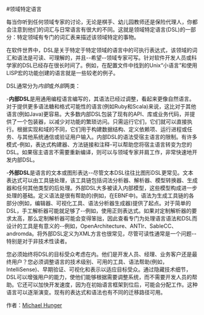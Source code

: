 #领域特定语言

每当你听到任何领域专家的讨论，无论是棋手、幼儿园教师还是保险代理人，你都会注意到他们的词汇与日常语言有很大的不同。这就是领域特定语言(DSL)的一部分：特定领域有专门的词汇表来描述该领域特定的事物。

在软件世界中，DSL是关于特定于特定领域的语言中的可执行表达式，该领域的词汇和语法是可读、可理解的，并且--希望--领域专家可写。针对软件开发人员或科学家的DSL已经存在很长时间了。例如，在配置文件中找到的Unix“小语言”和使用LISP宏的功能创建的语言就是一些较老的例子。

DSL通常分为*内部*或*外部*两类：

-**内部DSL**是用通用编程语言编写的，其语法已经过调整，看起来更像自然语言。对于提供更多语法糖和格式可能性的语言(例如Ruby和Scala)来说，这比对于其他语言(例如Java)更容易。大多数内部DSL包装了现有的API、库或业务代码，并提供了一个包装器，以减少对功能的繁琐访问。只需运行它们，它们就可以直接执行。根据实现和域的不同，它们用于构建数据结构、定义依赖项、运行进程或任务、与其他系统通信或验证用户输入。内部DSL的语法受宿主语言的限制。有许多模式-例如，表达式构建器、方法链接和注释-可以帮助您将宿主语言转变为您的DSL。如果宿主语言不需要重新编译，则可以与领域专家并肩工作，非常快速地开发内部DSL。

-**外部DSL**是语言的文本或图形表达--尽管文本DSL往往比图形DSL更常见。文本表达式可以由工具链处理，该工具链包括词法分析器、解析器、模型转换器、生成器和任何其他类型的后处理。外部DSL大多被读入内部模型，这些模型构成进一步处理的基础。定义语法是很有帮助的(例如，在EBNF中)。语法为生成工具链的各部分(例如，编辑器、可视化工具、语法分析器生成器)提供了起点。对于简单的DSL，手工解析器可能就足够了--例如，使用正则表达式。如果对定制解析器的要求太高，那么定制解析器可能会变得笨拙，因此查看专门为处理语言语法和DSL而设计的工具是有意义的--例如，OpenArchitecture、ANTlr、SableCC、andromda。将外部DSL定义为XML方言也很常见，尽管可读性通常是一个问题--特别是对于非技术性读者。

您必须始终将DSL的目标受众考虑在内。他们是开发人员、经理、业务客户还是最终用户？您必须调整语言的技术级别、可用的工具、语法帮助(例如，IntelliSense)、早期验证、可视化和表示以适应目标受众。通过隐藏技术细节，DSL可以增强用户的能力，使他们能够根据需要调整系统，而不需要开发人员的帮助。它还可以加快开发速度，因为在初始语言框架到位后，可能会分配工作。这种语言可以逐渐演变。现有的表达式和语法也有不同的迁移路径可用。

作者：[Michael Hunger](http://programmer.97things.oreilly.com/wiki/index.php/Michael_Hunger)